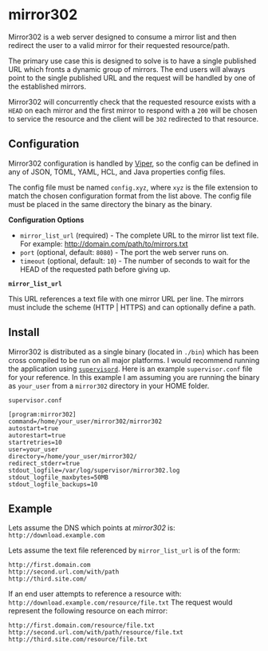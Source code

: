 mirror302
=========

Mirror302 is a web server designed to consume a mirror list and then redirect the user to a valid mirror for their requested resource/path.

The primary use case this is designed to solve is to have a single published URL which fronts a dynamic group of mirrors.  The end users will always point to the single published URL and the request will be handled by one of the established mirrors.

Mirror302 will concurrently check that the requested resource exists with a `HEAD` on each mirror and the first mirror to respond with a `200` will be chosen to service the resource and the client will be `302` redirected to that resource.


Configuration
-------------

Mirror302 configuration is handled by [Viper](https://github.com/spf13/viper), so the config can be defined in any of JSON, TOML, YAML, HCL, and Java properties config files.

The config file must be named `config.xyz`, where `xyz` is the file extension to match the chosen configuration format from the list above.  The config file must be placed in the same directory the binary as the binary.


**Configuration Options**

- `mirror_list_url` (required) - The complete URL to the mirror list text file.  For example: http://domain.com/path/to/mirrors.txt
- `port` (optional, default: `8080`) - The port the web server runs on.
- `timeout` (optional, default: `10`) - The number of seconds to wait for the HEAD of the requested path before giving up.


**`mirror_list_url`**

This URL references a text file with one mirror URL per line.  The mirrors must include the scheme (HTTP | HTTPS) and can optionally define a path.


Install
-------

Mirror302 is distributed as a single binary (located in `./bin`) which has been cross compiled to be run on all major platforms.  I would recommend running the application using [`supervisord`](http://supervisord.org/).  Here is an example `supervisor.conf` file for your reference.  In this example I am assuming you are running the binary as `your_user` from a `mirror302` directory in your HOME folder.

`supervisor.conf`
```
[program:mirror302]
command=/home/your_user/mirror302/mirror302
autostart=true
autorestart=true
startretries=10
user=your_user
directory=/home/your_user/mirror302/
redirect_stderr=true
stdout_logfile=/var/log/supervisor/mirror302.log
stdout_logfile_maxbytes=50MB
stdout_logfile_backups=10
```


Example
-------

Lets assume the DNS which points at *mirror302* is: `http://download.example.com`

Lets assume the text file referenced by `mirror_list_url` is of the form:
```
http://first.domain.com
http://second.url.com/with/path
http://third.site.com/
```

If an end user attempts to reference a resource with: `http://download.example.com/resource/file.txt`
The request would represent the following resource on each mirror:
```
http://first.domain.com/resource/file.txt
http://second.url.com/with/path/resource/file.txt
http://third.site.com/resource/file.txt
```
